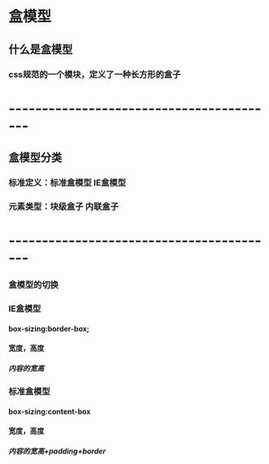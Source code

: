 # 盒模型
## 什么是盒模型
### css规范的一个模块，定义了一种长方形的盒子
# -----------------------------------------
## 盒模型分类
### 标准定义：标准盒模型 IE盒模型
### 元素类型：块级盒子 内联盒子
# -----------------------------------------
### 盒模型的切换
### IE盒模型
#### box-sizing:border-box;
#### 宽度，高度
##### 内容的宽高
### 标准盒模型
#### box-sizing:content-box
#### 宽度，高度
##### 内容的宽高+padding+border